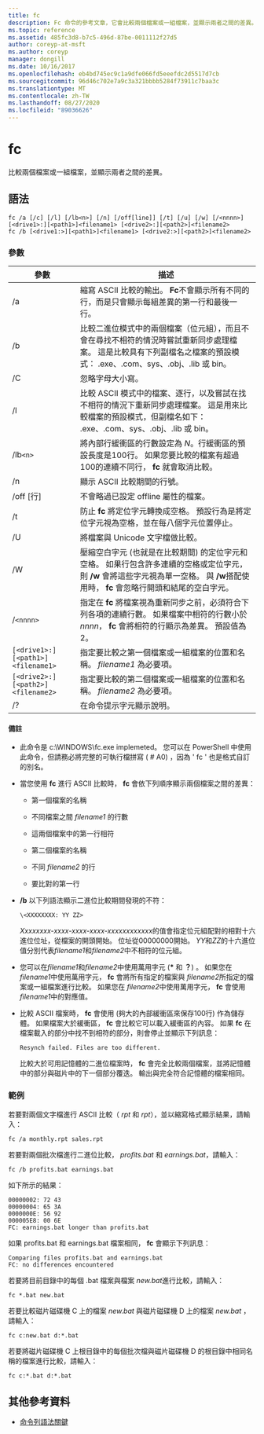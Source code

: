 ```yaml
---
title: fc
description: Fc 命令的參考文章，它會比較兩個檔案或一組檔案，並顯示兩者之間的差異。
ms.topic: reference
ms.assetid: 485fc3d8-b7c5-496d-87be-0011112f27d5
author: coreyp-at-msft
ms.author: coreyp
manager: dongill
ms.date: 10/16/2017
ms.openlocfilehash: eb4bd745ec9c1a9dfe066fd5eeefdc2d5517d7cb
ms.sourcegitcommit: 96d46c702e7a9c3a321bbbb5284f73911c7baa3c
ms.translationtype: MT
ms.contentlocale: zh-TW
ms.lasthandoff: 08/27/2020
ms.locfileid: "89036626"
---
```

# <a name="fc"></a>fc

比較兩個檔案或一組檔案，並顯示兩者之間的差異。

## <a name="syntax"></a>語法

```
fc /a [/c] [/l] [/lb<n>] [/n] [/off[line]] [/t] [/u] [/w] [/<nnnn>] [<drive1>:][<path1>]<filename1> [<drive2>:][<path2>]<filename2>
fc /b [<drive1:>][<path1>]<filename1> [<drive2:>][<path2>]<filename2>
```

### <a name="parameters"></a>參數

| 參數 | 描述 |
| --------- | ----------- |
| /a | 縮寫 ASCII 比較的輸出。 **Fc**不會顯示所有不同的行，而是只會顯示每組差異的第一行和最後一行。 |
| /b | 比較二進位模式中的兩個檔案（位元組），而且不會在尋找不相符的情況時嘗試重新同步處理檔案。 這是比較具有下列副檔名之檔案的預設模式： .exe、.com、sys、.obj、.lib 或 bin。 |
| /C | 忽略字母大小寫。 |
| /l | 比較 ASCII 模式中的檔案、逐行，以及嘗試在找不相符的情況下重新同步處理檔案。 這是用來比較檔案的預設模式，但副檔名如下： .exe、.com、sys、.obj、.lib 或 bin。 |
| /lb`<n>` | 將內部行緩衝區的行數設定為 *N*。行緩衝區的預設長度是100行。 如果您要比較的檔案有超過100的連續不同行， **fc** 就會取消比較。 |
| /n | 顯示 ASCII 比較期間的行號。 |
| /off [行] | 不會略過已設定 offline 屬性的檔案。 |
| /t | 防止 **fc** 將定位字元轉換成空格。 預設行為是將定位字元視為空格，並在每八個字元位置停止。 |
| /U | 將檔案與 Unicode 文字檔做比較。 |
| /W | 壓縮空白字元 (也就是在比較期間) 的定位字元和空格。 如果行包含許多連續的空格或定位字元，則 **/w** 會將這些字元視為單一空格。 與 **/w**搭配使用時， **fc** 會忽略行開頭和結尾的空白字元。 |
| /`<nnnn>` | 指定在 **fc** 將檔案視為重新同步之前，必須符合下列各項的連續行數。 如果檔案中相符的行數小於 *nnnn*， **fc** 會將相符的行顯示為差異。 預設值為 2。 |
| `[<drive1>:][<path1>]<filename1>` | 指定要比較之第一個檔案或一組檔案的位置和名稱。 *filename1* 為必要項。 |
| `[<drive2>:][<path2>]<filename2>` | 指定要比較的第二個檔案或一組檔案的位置和名稱。 *filename2* 為必要項。 |
| /? | 在命令提示字元顯示說明。 |

#### <a name="remarks"></a>備註

- 此命令是 c:\WINDOWS\fc.exe implemeted。 您可以在 PowerShell 中使用此命令，但請務必將完整的可執行檔拼寫 ( # A0) ，因為 ' fc ' 也是格式自訂的別名。

- 當您使用 **fc** 進行 ASCII 比較時， **fc** 會依下列順序顯示兩個檔案之間的差異：

  - 第一個檔案的名稱

  - 不同檔案之間 *filename1* 的行數

  - 這兩個檔案中的第一行相符

  - 第二個檔案的名稱

  - 不同 *filename2* 的行

  - 要比對的第一行

- **/b** 以下列語法顯示二進位比較期間發現的不符：

    `\<XXXXXXXX: YY ZZ>`

    *Xxxxxxxx-xxxx-xxxx-xxxx-xxxxxxxxxxxx*的值會指定位元組配對的相對十六進位位址，從檔案的開頭開始。 位址從00000000開始。 *YY*和*ZZ*的十六進位值分別代表*filename1*和*filename2*中不相符的位元組。

- 您可以在*filename1*和*filename2*中使用萬用字元 (**&#42;** 和 **？**) 。 如果您在 *filename1*中使用萬用字元， **fc** 會將所有指定的檔案與 *filename2*所指定的檔案或一組檔案進行比較。 如果您在 *filename2*中使用萬用字元， **fc** 會使用 *filename1*中的對應值。

- 比較 ASCII 檔案時， **fc** 會使用 (夠大的內部緩衝區來保存100行) 作為儲存體。 如果檔案大於緩衝區， **fc** 會比較它可以載入緩衝區的內容。 如果 **fc** 在檔案載入的部分中找不到相符的部分，則會停止並顯示下列訊息：

    `Resynch failed. Files are too different.`

    比較大於可用記憶體的二進位檔案時， **fc** 會完全比較兩個檔案，並將記憶體中的部分與磁片中的下一個部分覆迭。 輸出與完全符合記憶體的檔案相同。

### <a name="examples"></a>範例

若要對兩個文字檔進行 ASCII 比較（ *rpt* 和 *rpt*），並以縮寫格式顯示結果，請輸入：

```
fc /a monthly.rpt sales.rpt
```

若要對兩個批次檔進行二進位比較， *profits.bat* 和 *earnings.bat*，請輸入：

```
fc /b profits.bat earnings.bat
```

如下所示的結果：

```
00000002: 72 43
00000004: 65 3A
0000000E: 56 92
000005E8: 00 6E
FC: earnings.bat longer than profits.bat
```

如果 profits.bat 和 earnings.bat 檔案相同， **fc** 會顯示下列訊息：

```
Comparing files profits.bat and earnings.bat
FC: no differences encountered
```

若要將目前目錄中的每個 .bat 檔案與檔案 *new.bat*進行比較，請輸入：

```
fc *.bat new.bat
```

若要比較磁片磁碟機 C 上的檔案 *new.bat* 與磁片磁碟機 D 上的檔案 *new.bat* ，請輸入：

```
fc c:new.bat d:*.bat
```

若要將磁片磁碟機 C 上根目錄中的每個批次檔與磁片磁碟機 D 的根目錄中相同名稱的檔案進行比較，請輸入：

```
fc c:*.bat d:*.bat
```

## <a name="additional-references"></a>其他參考資料

- [命令列語法關鍵](command-line-syntax-key.md)
